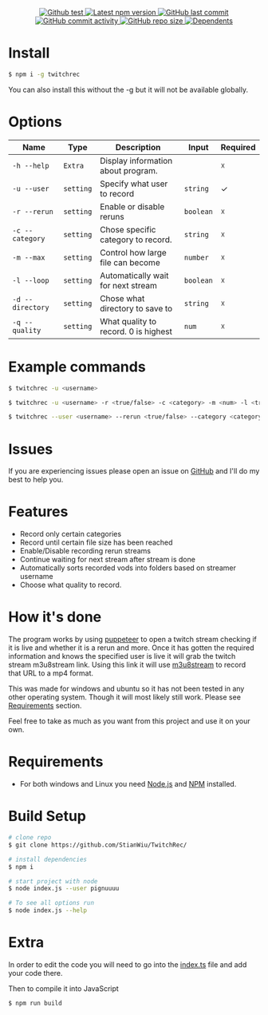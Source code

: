 <p align='center'>
    <a href="https://github.com/StianWiu/TwitchRec/actions/workflows/node.js.yml">
        <img alt="Github test" src="https://github.com/StianWiu/TwitchRec/actions/workflows/node.js.yml/badge.svg">
    </a>
    <a href='https://www.npmjs.com/package/twitchrec'>
        <img src='https://img.shields.io/npm/v/twitchrec.svg' alt='Latest npm version'>
        <img alt="GitHub last commit" src="https://img.shields.io/github/last-commit/stianwiu/twitchrec">
        <img alt="GitHub commit activity" src="https://img.shields.io/github/commit-activity/m/stianwiu/twitchrec">
        <img alt="GitHub repo size" src="https://img.shields.io/github/repo-size/stianwiu/twitchrec">
        <img src='https://img.shields.io/npm/dm/twitchrec.svg' alt='Dependents'>
    </a>
</p>

# Install

```bash
$ npm i -g twitchrec
```

You can also install this without the -g but it will not be available globally.

# Options

| **Name**         | **Type**  | **Description**                      | **Input** | **Required** |
| ---------------- | --------- | ------------------------------------ | --------- | ------------ |
| `-h --help`      | `Extra`   | Display information about program.   |           | ☓            |
| `-u --user`      | `setting` | Specify what user to record          | `string ` | ✓            |
| `-r --rerun`     | `setting` | Enable or disable reruns             | `boolean` | ☓            |
| `-c --category`  | `setting` | Chose specific category to record.   | `string ` | ☓            |
| `-m --max`       | `setting` | Control how large file can become    | `number ` | ☓            |
| `-l --loop`      | `setting` | Automatically wait for next stream   | `boolean` | ☓            |
| `-d --directory` | `setting` | Chose what directory to save to      | `string ` | ☓            |
| `-q --quality`   | `setting` | What quality to record. 0 is highest | `num `    | ☓            |

# Example commands

```bash
$ twitchrec -u <username>

$ twitchrec -u <username> -r <true/false> -c <category> -m <num> -l <true/false> -d <path> -q <num>

$ twitchrec --user <username> --rerun <true/false> --category <category> --max <num> --loop <true/false> --directory <path> --quality <num>
```

# Issues

If you are experiencing issues please open an issue on [GitHub](https://github.com/StianWiu/TwitchRec/issues) and I'll do my best to help you.

# Features

- Record only certain categories
- Record until certain file size has been reached
- Enable/Disable recording rerun streams
- Continue waiting for next stream after stream is done
- Automatically sorts recorded vods into folders based on streamer username
- Choose what quality to record.

# How it's done

The program works by using [puppeteer](https://github.com/puppeteer/puppeteer) to open a twitch stream checking if it is live and whether it is a rerun and more. Once it has gotten the required information and knows the specified user is live it will grab the twitch stream m3u8stream link. Using this link it will use [m3u8stream](https://www.npmjs.com/package/m3u8stream) to record that URL to a mp4 format.

This was made for windows and ubuntu so it has not been tested in any other operating system. Though it will most likely still work. Please see [Requirements](#requirements) section.

Feel free to take as much as you want from this project and use it on your own.

# Requirements

- For both windows and Linux you need [Node.js](https://nodejs.org/) and [NPM](https://nodejs.org/) installed.

# Build Setup

```bash
# clone repo
$ git clone https://github.com/StianWiu/TwitchRec/

# install dependencies
$ npm i

# start project with node
$ node index.js --user pignuuuu

# To see all options run
$ node index.js --help
```

# Extra

In order to edit the code you will need to go into the [index.ts](https://github.com/Pignuuu/twitch-recorder/blob/main/index.ts) file and add your code there.

Then to compile it into JavaScript

```bash
$ npm run build
```

